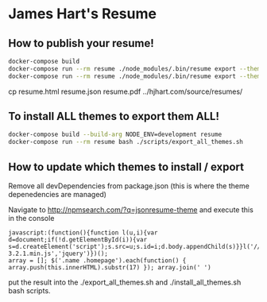 # James Hart's Resume

## How to publish your resume!

```bash
docker-compose build
docker-compose run --rm resume ./node_modules/.bin/resume export --theme short resume.html
docker-compose run --rm resume ./node_modules/.bin/resume export --theme short resume.pdf
```

cp resume.html resume.json resume.pdf ../hjhart.com/source/resumes/

## To install ALL themes to export them ALL!

```bash
docker-compose build --build-arg NODE_ENV=development resume
docker-compose run --rm resume bash ./scripts/export_all_themes.sh
```

## How to update which themes to install / export

Remove all devDependencies from package.json (this is where the theme depenedencies are managed)

Navigate to http://npmsearch.com/?q=jsonresume-theme and execute this in the console

```
javascript:(function(){function l(u,i){var d=document;if(!d.getElementById(i)){var s=d.createElement('script');s.src=u;s.id=i;d.body.appendChild(s)}}l('//code.jquery.com/jquery-3.2.1.min.js','jquery')})();
array = []; $('.name .homepage').each(function() { array.push(this.innerHTML).substr(17) }); array.join(' ')
```

put the result into the ./export_all_themes.sh and ./install_all_themes.sh bash scripts.

